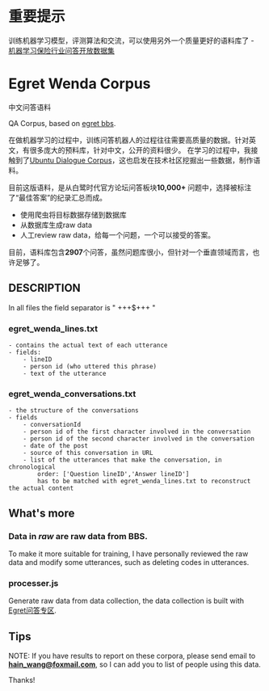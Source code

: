 # 重要提示
训练机器学习模型，评测算法和交流，可以使用另外一个质量更好的语料库了 -
[机器学习保险行业问答开放数据集](https://github.com/Samurais/insuranceqa-corpus-zh)

# Egret Wenda Corpus
中文问答语料

QA Corpus, based on [egret bbs](http://bbs.egret.com/).

在做机器学习的过程中，训练问答机器人的过程往往需要高质量的数据。针对英文，有很多庞大的预料库，针对中文，公开的资料很少。
在学习的过程中，我接触到了[Ubuntu Dialogue Corpus](https://github.com/rkadlec/ubuntu-ranking-dataset-creator)，这也启发在技术社区挖掘出一些数据，制作语料。

目前这版语料，是从白鹭时代官方论坛问答板块**10,000+** 问题中，选择被标注了“最佳答案”的纪录汇总而成。

* 使用爬虫将目标数据存储到数据库
* 从数据库生成raw data
* 人工review raw data，给每一个问题，一个可以接受的答案。

目前，语料库包含**2907**个问答，虽然问题库很小，但针对一个垂直领域而言，也许足够了。

## DESCRIPTION

In all files the field separator is " +++$+++ "

### egret\_wenda_lines.txt
	- contains the actual text of each utterance
	- fields:
		- lineID
		- person id (who uttered this phrase)
		- text of the utterance

### egret\_wenda_conversations.txt
	- the structure of the conversations
	- fields
		- conversationId
		- person id of the first character involved in the conversation
		- person id of the second character involved in the conversation
		- date of the post
		- source of this conversation in URL
		- list of the utterances that make the conversation, in chronological 
			order: ['Question lineID','Answer lineID']
			has to be matched with egret_wenda_lines.txt to reconstruct the actual content

## What's more

### Data in *raw* are raw data from BBS.

To make it more suitable for training, I have personally reviewed the raw data and modify some utterances, such as deleting codes in utterances.

### processer.js

Generate raw data from data collection, the data collection is built with [Egret问答专区](http://bbs.egret.com/forum-94-1.html).

## Tips

NOTE: If you have results to report on these corpora, 
please send email to **hain_wang@foxmail.com**, 
so I can add you to list of people using this data.  

Thanks!
